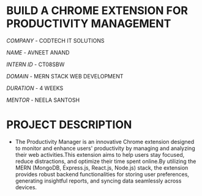 # BUILD A CHROME EXTENSION FOR PRODUCTIVITY MANAGEMENT

*COMPANY* - CODTECH IT SOLUTIONS

*NAME* - AVNEET ANAND

*INTERN ID* - CT08SBW

*DOMAIN* - MERN STACK WEB DEVELOPMENT

*DURATION* - 4 WEEKS

*MENTOR* - NEELA SANTOSH

# PROJECT DESCRIPTION #

 - The Productivity Manager is an innovative Chrome extension designed to monitor and enhance users' productivity by managing and analyzing their web activities.This extension aims to help users stay focused, reduce distractions, and optimize their time spent online.By utilizing the MERN (MongoDB, Express.js, React.js, Node.js) stack, the extension provides robust backend functionalities for storing user preferences, generating insightful reports, and syncing data seamlessly across devices.
